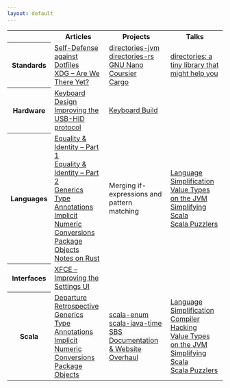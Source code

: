 ```yaml
---
layout: default
---
```


<div class="wrapper">

<table class="table-medium">
  <tr>
    <th class="table-topic"></th>
    <th>Articles</th>
    <th>Projects</th>
    <th>Talks</th>
  </tr>
  <tr>
    <th class="table-topic">Standards</th>
    <td>
      <a href="standards/self-defense-against-dotfiles.html">Self-Defense against Dotfiles</a><br/>
      <a href="standards/xdg-are-we-there-yet.html">XDG – Are We There Yet?</a>
    </td>
    <td>
      <a href="https://github.com/soc/directories-jvm/">directories-jvm</a><br/>
      <a href="https://github.com/soc/directories-rs/">directories-rs</a><br/>
      <a href="https://github.com/soc/nano/">GNU Nano</a><br/>
      <a href="https://github.com/soc/coursier/">Coursier</a><br/>
      <a href="https://github.com/soc/cargo/">Cargo</a><br/>
    </td>
    <td>
      <a href="talks/rust-meetup-2018.html">directories: a tiny library that might help you</a><br/>
    </td>
  </tr>
  <tr>
    <th class="table-topic">Hardware</th>
    <td>
      <a href="hardware/keyboard-design.html">Keyboard Design</a><br/>
      <a href="hardware/keyboard-protocol.html">Improving the USB-HID protocol</a>
    </td>
    <td>
      <a href="hardware/keyboard-build.html">Keyboard Build</a><br/>
    </td>
    <td></td>
  </tr>
  <tr>
    <th class="table-topic">Languages</th>
    <td>
      <a href="languages/equality-and-identity-part1.html">Equality &amp; Identity – Part 1</a><br/>
      <a href="languages/equality-and-identity-part2.html">Equality &amp; Identity – Part 2</a><br/>
      <a href="languages/generics.html">Generics</a><br/>
      <a href="languages/type-annotations.html">Type Annotations</a><br/>
      <a href="languages/implicit-numeric-conversions.html">Implicit Numeric Conversions</a><br/>
      <a href="languages/package-objects.html">Package Objects</a><br/>
      <a href="languages/notes-on-rust">Notes on Rust</a><br/>
    </td>
    <td>
      Merging if-expressions and pattern matching
    </td>
    <td>
      <a href="talks/scalasphere-2016.html">Language Simplification</a><br/>
      <a href="talks/scaladays-2015.html">Value Types on the JVM</a><br/>
      <a href="talks/scaladays-2014.html">Simplifying Scala</a><br/>
      <a href="talks/functional-meetup-2014.html">Scala Puzzlers</a><br/>
    </td>
  </tr>
  <tr>
    <th class="table-topic">Interfaces</th>
    <td>
      <a href="interfaces/improving-the-settings-ui.html">XFCE – Improving the Settings UI</a><br/>
    </td>
    <td></td>
    <td></td>
  </tr>
  <tr>
    <th class="table-topic">Scala</th>
    <td>
      <a href="scala/departure.html">Departure</a><br/>
      <a href="scala/retrospective.html">Retrospective</a><br/>
      <a href="languages/generics.html">Generics</a><br/>
      <a href="languages/type-annotations.html">Type Annotations</a><br/>
      <a href="languages/implicit-numeric-conversions.html">Implicit Numeric Conversions</a><br/>
      <a href="languages/package-objects.html">Package Objects</a><br/>
    </td>
    <td>
      <a href="scala/scala-enum.html">scala-enum</a><br/>
      <a href="scala/scala-java-time.html">scala-java-time</a><br/>
      <a href="scala/sbs.html">SBS</a><br/>
      <a href="scala/documentation.html">Documentation &amp; Website Overhaul</a><br/>
    </td>
    <td>
      <a href="talks/scalasphere-2016.html">Language Simplification</a><br/>
      <a href="talks/scalaworld-2015.html">Compiler Hacking</a><br/>
      <a href="talks/scaladays-2015.html">Value Types on the JVM</a><br/>
      <a href="talks/scaladays-2014.html">Simplifying Scala</a><br/>
      <a href="talks/functional-meetup-2014.html">Scala Puzzlers</a><br/>
    </td>
  </tr>
</table>

</div>
